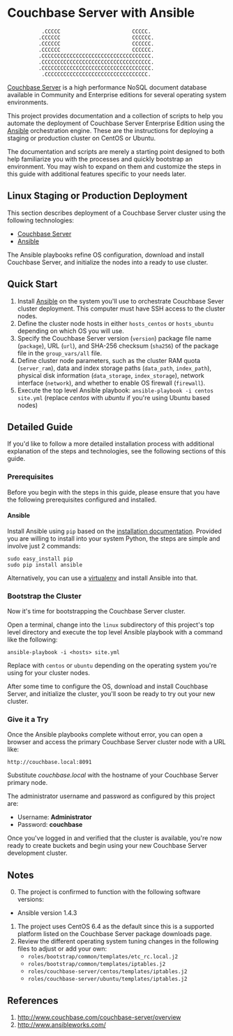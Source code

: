 # Couchbase Server with Ansible



               .CCCCC                       CCCCC.
              .CCCCCC                       CCCCCC.
              .CCCCCC                       CCCCCC.
              .CCCCCC                       CCCCCC.
              .CCCCCCCCCCCCCCCCCCCCCCCCCCCCCCCCCCC.
              .CCCCCCCCCCCCCCCCCCCCCCCCCCCCCCCCCCC.
              .CCCCCCCCCCCCCCCCCCCCCCCCCCCCCCCCCCC.
               .CCCCCCCCCCCCCCCCCCCCCCCCCCCCCCCCC.

[Couchbase Server](http://www.couchbase.com/couchbase-server/overview) is a
high performance NoSQL document database available in Community and Enterprise
editions for several operating system environments.

This project provides documentation and a collection of scripts to help you
automate the deployment of Couchbase Server Enterprise Edition using the [Ansible](http://www.ansibleworks.com/)
orchestration engine. These are the instructions for deploying a staging or
production cluster on CentOS or Ubuntu.

The documentation and scripts are merely a starting point designed to both
help familiarize you with the processes and quickly bootstrap an environment.
You may wish to expand on them and customize the steps in this guide with
additional features specific to your needs later.

## Linux Staging or Production Deployment

This section describes deployment of a Couchbase Server cluster
using the following technologies:

* [Couchbase Server](http://www.couchbase.com/couchbase-server/overview)
* [Ansible](http://www.ansibleworks.com/)

The Ansible playbooks refine OS configuration, download and install Couchbase
Server, and initialize the nodes into a ready to use cluster.

## Quick Start

1. Install [Ansible](http://www.ansibleworks.com/docs/intro_installation.html) on the system you'll use to orchestrate Couchbase Sever cluster deployment.
   This  computer must have SSH access to the cluster nodes.
2. Define the cluster node hosts in either `hosts_centos` or `hosts_ubuntu`
   depending on which OS you will use.
3. Specify the Couchbase Server version (`version`) package file name
   (`package`), URL (`url`), and SHA-256 checksum (`sha256`) of the package
   file in the `group_vars/all` file.
4. Define cluster node parameters, such as the cluster RAM quota
   (`server_ram`), data and index storage paths (`data_path`, `index_path`),
   physical disk information (`data_storage`, `index_storage`), network
   interface (`network`), and whether to enable OS firewall (`firewall`).
5. Execute the top level Ansible playbook:
   `ansible-playbook -i centos site.yml`
   (replace *centos* with *ubuntu* if you're using Ubuntu based nodes)

## Detailed Guide

If you'd like to follow a more detailed installation process with additional
explanation of the steps and technologies, see the following sections of
this guide.

### Prerequisites

Before you begin with the steps in this guide, please ensure that you have
the following prerequisites configured and installed.

#### Ansible

Install Ansible using `pip` based on the
[installation documentation](http://www.ansibleworks.com/docs/intro_installation.html#latest-releases-via-pip). Provided you are willing to install into your system
Python, the steps are simple and involve just 2 commands:

```
sudo easy_install pip
sudo pip install ansible
```

Alternatively, you can use a
[virtualenv](http://www.virtualenv.org/en/latest/) and install Ansible
into that.

### Bootstrap the Cluster

Now it's time for bootstrapping the Couchbase Server cluster.

Open a terminal, change into the `linux` subdirectory of this project's
top level directory and execute the top level Ansible playbook with a
command like the following:

```
ansible-playbook -i <hosts> site.yml
```

Replace *<hosts>* with `centos` or `ubuntu` depending on the operating system
you're using for your cluster nodes.

After some time to configure the OS, download and install Couchbase Server,
and initialize the cluster, you'll soon be ready to try out your new cluster.

### Give it a Try

Once the Ansible playbooks complete without error, you can open a browser and
access the primary Couchbase Server cluster node with a URL like:

```
http://couchbase.local:8091
```

Substitute *couchbase.local* with the hostname of your
Couchbase Server primary node.

The administrator username and password as configured by this project
are:

* Username: **Administrator**
* Password: **couchbase**

Once you've logged in and verified that the cluster is available, you're now
ready to create buckets and begin using your new Couchbase Server development
cluster.

## Notes

0. The project is confirmed to function with the following software versions:
 * Ansible version 1.4.3 
1. The project uses CentOS 6.4 as the default since this is a supported
   platform listed on the Couchbase Server package downloads page.
2. Review the different operating system tuning changes in the following
   files to adjust or add your own:
   * `roles/bootstrap/common/templates/etc_rc.local.j2`
   * `roles/bootstrap/common/templates/iptables.j2`
   * `roles/couchbase-server/centos/templates/iptables.j2`
   * `roles/couchbase-server/ubuntu/templates/iptables.j2`

## References

1. http://www.couchbase.com/couchbase-server/overview
2. http://www.ansibleworks.com/

